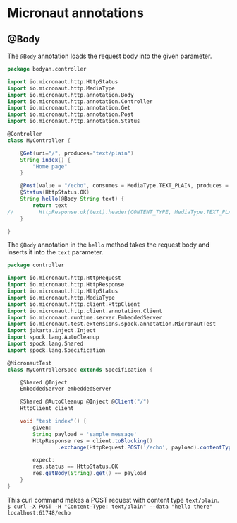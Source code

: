 # Micronaut annotations

## @Body

The `@Body` annotation loads the request body into the given parameter.  

```groovy
package bodyan.controller

import io.micronaut.http.HttpStatus
import io.micronaut.http.MediaType
import io.micronaut.http.annotation.Body
import io.micronaut.http.annotation.Controller
import io.micronaut.http.annotation.Get
import io.micronaut.http.annotation.Post
import io.micronaut.http.annotation.Status

@Controller
class MyController {

    @Get(uri="/", produces="text/plain")
    String index() {
        "Home page"
    }

    @Post(value = "/echo", consumes = MediaType.TEXT_PLAIN, produces = MediaType.TEXT_PLAIN)
    @Status(HttpStatus.OK)
    String hello(@Body String text) {
        return text
//        HttpResponse.ok(text).header(CONTENT_TYPE, MediaType.TEXT_PLAIN)
    }

}
```

The `@Body` annotation in the `hello` method takes the request body and inserts it into the `text` parameter.  

```groovy
package controller

import io.micronaut.http.HttpRequest
import io.micronaut.http.HttpResponse
import io.micronaut.http.HttpStatus
import io.micronaut.http.MediaType
import io.micronaut.http.client.HttpClient
import io.micronaut.http.client.annotation.Client
import io.micronaut.runtime.server.EmbeddedServer
import io.micronaut.test.extensions.spock.annotation.MicronautTest
import jakarta.inject.Inject
import spock.lang.AutoCleanup
import spock.lang.Shared
import spock.lang.Specification

@MicronautTest
class MyControllerSpec extends Specification {

    @Shared @Inject
    EmbeddedServer embeddedServer

    @Shared @AutoCleanup @Inject @Client("/")
    HttpClient client

    void "test index"() {
        given:
        String payload = 'sample message'
        HttpResponse res = client.toBlocking()
                .exchange(HttpRequest.POST('/echo', payload).contentType(MediaType.TEXT_PLAIN), String)

        expect:
        res.status == HttpStatus.OK
        res.getBody(String).get() == payload
    }
}
```

This curl command makes a POST request with content type `text/plain`.  
`$ curl -X POST -H "Content-Type: text/plain" --data "hello there" localhost:61748/echo`  






